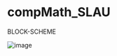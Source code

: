 # compMath_SLAU
BLOCK-SCHEME

![image](https://user-images.githubusercontent.com/79106085/164303650-ef30c577-53cc-4fbf-a6b0-bc7a1a517455.png)
